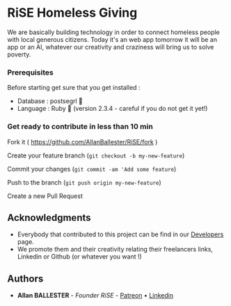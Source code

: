 # RiSE Homeless Giving

We are basically building technology in order to connect homeless people with local generous citizens.
Today it's an web app tomorrow it will be an app or an AI, whatever our creativity and craziness will bring us to solve poverty.


### Prerequisites

Before starting get sure that you get installed :
* Database : postsegrl 🐘
* Language : Ruby 💎 (version 2.3.4 - careful if you do not get it yet!)


### Get ready to contribute in less than 10 min

Fork it ( https://github.com/AllanBallester/RiSE/fork )

Create your feature branch (`git checkout -b my-new-feature`)

Commit your changes (`git commit -am 'Add some feature`)

Push to the branch (`git push origin my-new-feature`)

Create a new Pull Request

## Acknowledgments

* Everybody that contributed to this project can be find in our [Developers](https://www.risekindness.com/pages/developers) page. 
* We promote them and their creativity relating their freelancers links, Linkedin or Github (or whatever you want !)

## Authors

* **Allan BALLESTER** - *Founder RiSE* - [Patreon](https://www.patreon.com/allanballester) • [Linkedin](https://www.linkedin.com/in/allan-ballester/)
